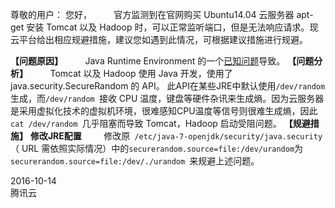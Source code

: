
尊敬的用户：
您好，
&nbsp;&nbsp;&nbsp;&nbsp;&nbsp;&nbsp;&nbsp;&nbsp;官方监测到在官网购买 Ubuntu14.04 云服务器 apt-get 安装 Tomcat 以及 Hadoop 时，可以正常监听端口，但是无法响应请求。现云平台给出相应规避措施，建议您如遇到此情况，可根据建议措施进行规避。

**【问题原因】**
&nbsp;&nbsp;&nbsp;&nbsp;&nbsp;&nbsp;&nbsp;&nbsp;Java Runtime Environment 的一个[已知问题](http://bugs.java.com/bugdatabase/view_bug.do?bug_id=6202721)导致。
 **【问题分析】**
&nbsp;&nbsp;&nbsp;&nbsp;&nbsp;&nbsp;&nbsp;&nbsp;Tomcat 以及 Hadoop 使用 Java 开发，使用了java.security.SecureRandom 的 API。
此API在某些JRE中默认使用`/dev/random`生成，而`/dev/random `接收 CPU 温度，键盘等硬件杂讯来生成熵。因为云服务器是采用虚拟化技术的虚拟机环境，很难感知CPU温度等信号则很难生成熵，因此 `cat /dev/random `几乎阻塞而导致 Tomcat，Hadoop 启动受阻问题。
**【规避措施】**
**修改JRE配置**
&nbsp;&nbsp;&nbsp;&nbsp;&nbsp;&nbsp;&nbsp;&nbsp;修改原` /etc/java-7-openjdk/security/java.security`（ URL 需依照实际情况）中的` securerandom.source=file:/dev/urandom `为 `securerandom.source=file:/dev/./urandom `来规避上述问题。


2016-10-14    
腾讯云




